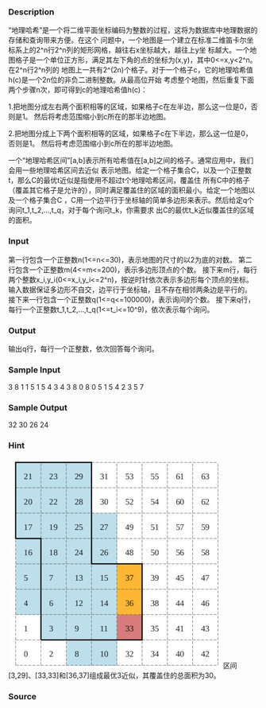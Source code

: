
### Description
“地理哈希”是一个将二维平面坐标编码为整数的过程，这将为数据库中地理数据的存储和查询带来方便。在这个
问题中，一个地图是一个建立在标准二维笛卡尔坐标系上的2^n行2^n列的矩形网格，越往右x坐标越大，越往上y坐
标越大。一个地图格子是一个单位正方形，满足其左下角的点的坐标为(x,y)，其中0<=x,y<2^n。在2^n行2^n列的
地图上一共有2^(2n)个格子。对于一个格子c，它的地理哈希值h(c)是一个2n位的非负二进制整数。从最高位开始
考虑整个地图，然后重复下面两个步骤n次，即可得到c的地理哈希值h(c)：

1.把地图分成左右两个面积相等的区域，如果格子c在左半边，那么这一位是0，否则是1。
然后将考虑范围缩小到c所在的那半边地图。

2.把地图分成上下两个面积相等的区域，如果格子c在下半边，那么这一位是0，否则是1。
然后将考虑范围缩小到c所在的那半边地图。

一个“地理哈希区间”[a,b]表示所有哈希值在[a,b]之间的格子。通常应用中，我们会用一些地理哈希区间去近似
表示地图。给定一个格子集合C，以及一个正整数t，那么C的最优t近似是指使用不超过t个地理哈希区间，覆盖住
所有C中的格子（覆盖其它格子是允许的），同时满足覆盖住的区域的面积最小。给定一个地图以及一个格子集合C
，C用一个边平行于坐标轴的简单多边形来表示。然后给定q个询问t_1,t_2,...,t_q，对于每个询问t_k，你需要求
出C的最优t_k近似覆盖住的区域的面积。

### Input
第一行包含一个正整数n(1<=n<=30)，表示地图的尺寸的以2为底的对数。
第二行包含一个正整数m(4<=m<=200)，表示多边形顶点的个数。
接下来m行，每行两个整数x_i,y_i(0<=x_i,y_i<=2^n)，按逆时针依次表示多边形每个顶点的坐标。
输入数据保证多边形不自交，边平行于坐标轴，且不存在相邻两条边是平行的。
接下来一行包含一个正整数q(1<=q<=100000)，表示询问的个数。
接下来q行，每行一个正整数t_1,t_2,...,t_q(1<=t_i<=10^9)，依次表示每个询问。

### Output
输出q行，每行一个正整数，依次回答每个询问。

### Sample Input
3 8
1 1
5 1
5 4
3 4
3 8
0 8
0 5
1 5
4 2 3 5 7
### Sample Output
32
30
26
24
### Hint
 ![](/JudgeOnline/upload/201704/pic(2).jpg)
区间[3,29]、[33,33]和[36,37]组成最优3近似，其覆盖住的总面积为30。
### Source
